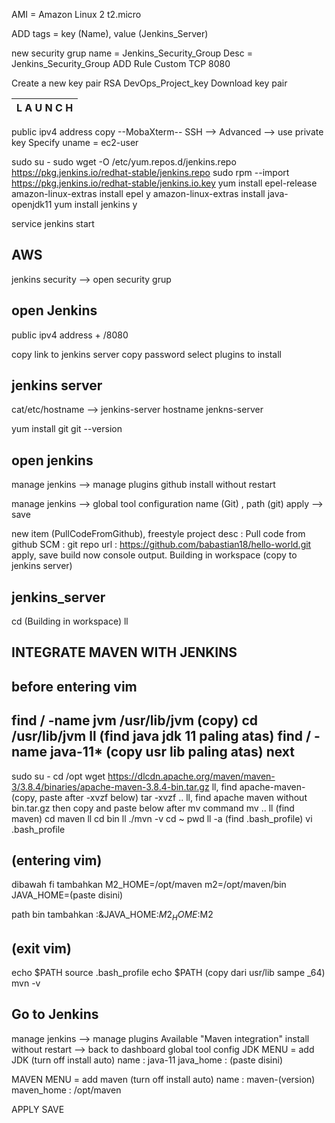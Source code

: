 AMI = Amazon Linux 2
t2.micro

ADD tags = key (Name), value (Jenkins_Server)

new security grup 
name = Jenkins_Security_Group
Desc = Jenkins_Security_Group
ADD Rule
Custom TCP 8080

Create a new key pair
RSA
DevOps_Project_key
Download key pair

| L A U N C H |
|-------------|

public ipv4 address copy
--MobaXterm--
SSH --> Advanced --> use private key
Specify uname = ec2-user

sudo su -
sudo wget -O /etc/yum.repos.d/jenkins.repo https://pkg.jenkins.io/redhat-stable/jenkins.repo
sudo rpm --import https://pkg.jenkins.io/redhat-stable/jenkins.io.key
yum install epel-release
amazon-linux-extras install epel
y
amazon-linux-extras install java-openjdk11
yum install jenkins
y

service jenkins start

AWS 
----     
jenkins security --> open security grup

open Jenkins
------------
public ipv4 address + /8080

copy link to jenkins server
copy password
select plugins to install

jenkins server
--------------
cat/etc/hostname --> jenkins-server
hostname jenkns-server

yum install git
git --version

open jenkins
------------
manage jenkins --> manage plugins
github install without restart

manage jenkins --> global tool configuration
name (Git) , path (git)
apply --> save

new item (PullCodeFromGithub), freestyle project
desc      : Pull code from github
SCM       : git
repo url  : https://github.com/babastian18/hello-world.git
apply, save
build now
console output. Building in workspace (copy to jenkins server)

jenkins_server
--------------
cd (Building in workspace)
ll

INTEGRATE MAVEN WITH JENKINS
----------------------------
before entering vim
------------------
find / -name jvm
/usr/lib/jvm (copy)
cd /usr/lib/jvm
ll (find java jdk 11 paling atas)
find / -name java-11*
(copy usr lib paling atas)
next
----
sudo su - 
cd /opt
wget https://dlcdn.apache.org/maven/maven-3/3.8.4/binaries/apache-maven-3.8.4-bin.tar.gz
ll, find apache-maven-(copy, paste after -xvzf below)
tar -xvzf ..
ll, find apache maven without bin.tar.gz then copy and paste below after mv command
mv ..
ll (find maven)
cd maven
ll
cd bin
ll
./mvn -v
cd ~
pwd
ll -a (find .bash_profile)
vi .bash_profile

(entering vim)
--------------
dibawah fi tambahkan
M2_HOME=/opt/maven
m2=/opt/maven/bin
JAVA_HOME=(paste disini)

path bin tambahkan
:&JAVA_HOME:$M2_HOME:$M2

(exit vim)
--------

echo $PATH
source .bash_profile
echo $PATH
(copy dari usr/lib sampe _64)
mvn -v

Go to Jenkins
-------------
manage jenkins --> manage plugins
Available
"Maven integration"
install without restart
--> back to dashboard
global tool config
JDK MENU = add JDK (turn off install auto)
  name      : java-11
  java_home : (paste disini)

MAVEN MENU = add maven (turn off install auto)
  name        : maven-(version)
  maven_home  : /opt/maven

APPLY SAVE




